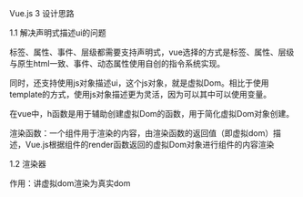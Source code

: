 Vue.js 3 设计思路

1.1 解决声明式描述ui的问题

标签、属性、事件、层级都需要支持声明式，vue选择的方式是标签、属性、层级与原生html一致、事件、动态属性使用自创的指令系统实现。

同时，还支持使用js对象描述ui，这个js对象，就是虚拟Dom。相比于使用template的方式，使用js对象描述更为灵活，因为可以其中可以使用变量。

在vue中，h函数是用于辅助创建虚拟Dom的函数，用于简化虚拟Dom对象创建。

渲染函数：一个组件用于渲染的内容，由渲染函数的返回值（即虚拟dom）描述，Vue.js根据组件的render函数返回的虚拟Dom对象进行组件的内容渲染

1.2 渲染器

作用：讲虚拟dom渲染为真实dom
